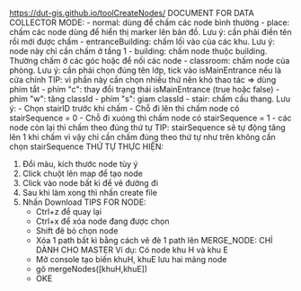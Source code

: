 https://dut-gis.github.io/toolCreateNodes/
DOCUMENT FOR DATA COLLECTOR
MODE:
    - normal: dùng để chấm các node bình thường
    - place: chấm các node dùng để hiển thị marker lên bản đồ. 
        Lưu ý: cần phải điền tên rồi mới được chấm
    - entranceBuilding: chấm lối vào của các khu. 
        Lưu ý: node này chỉ cần chấm ở tầng 1
    - building: chấm node thuộc building. Thường chấm ở các góc hoặc để nối các node
    - classroom: chấm node của phòng. Lưu ý: cần phải chọn đúng tên lớp, tick vào isMainEntrance nếu là cửa chính
        TIP: vì phần này cần chọn nhiều thứ nên khó thao tác => dùng phím tắt
            - phím "c": thay đổi trạng thái isMainEntrance (true hoặc false)
            - phím "w": tăng classId
            - phím "s": giam classId
    - stair: chấm cầu thang.
        Lưu ý: 
            - Chọn stairID trước khi chấm 
            - Chỗ đi lên thì chấm node có stairSequence = 0
            - Chỗ đi xuóng thì chấm node có stairSequence = 1
            - các node còn lại thì chấm theo đúng thứ tự
        TIP: stairSequence sẽ tự động tăng lên 1 khi chấm vì vậy chỉ cần chấm đúng theo thứ tự như trên không cần chọn stairSequence
THỨ TỰ THỰC HIỆN:
1. Đổi màu, kích thước node tùy ý
2. Click chuột lên map để tạo node
3. Click vào node bất kì để vẽ đường đi
4. Sau khi làm xong thì nhấn create file
5. Nhấn Download
TIPS FOR NODE: 
    - Ctrl+z để quay lại
    - Ctrl+x để xóa node đang được chọn
    - Shift đê bỏ chọn node
    - Xóa 1 path bất kì bằng cách vẽ đè 1 path lên
MERGE_NODE: CHỈ DÀNH CHO MASTER
Ví dụ: Có node khu H và khu E
    - Mở console tạo biến khuH, khuE lưu hai mảng node
    - gõ mergeNodes([khuH,khuE])
    - OKE
